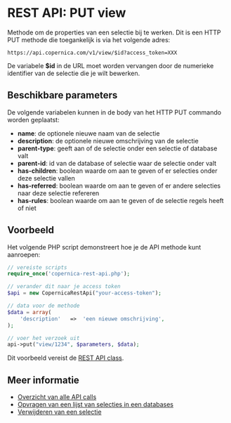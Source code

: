 # REST API: PUT view

Methode om de properties van een selectie bij te werken. Dit is een HTTP PUT
methode die toegankelijk is via het volgende adres:

`https://api.copernica.com/v1/view/$id?access_token=XXX`

De variabele **$id** in de URL moet worden vervangen door de numerieke identifier
van de selectie die je wilt bewerken.


## Beschikbare parameters

De volgende variabelen kunnen in de body van het HTTP PUT commando worden
geplaatst:

- **name**: de optionele nieuwe naam van de selectie
- **description**: de optionele nieuwe omschrijving van de selectie
- **parent-type**: geeft aan of de selectie onder een selectie of database valt
- **parent-id**: id van de database of selectie waar de selectie onder valt
- **has-children**: boolean waarde om aan te geven of er selecties onder deze selectie vallen
- **has-referred**: boolean waarde om aan te geven of er andere selecties naar deze selectie refereren
- **has-rules**: boolean waarde om aan te geven of de selectie regels heeft of niet


## Voorbeeld

Het volgende PHP script demonstreert hoe je de API methode kunt aanroepen:

```php
// vereiste scripts
require_once('copernica-rest-api.php');

// verander dit naar je access token
$api = new CopernicaRestApi("your-access-token");

// data voor de methode
$data = array(
    'description'   =>  'een nieuwe omschrijving',
);

// voer het verzoek uit
api->put("view/1234", $parameters, $data);
```

Dit voorbeeld vereist de [REST API class](rest-php).


## Meer informatie

* [Overzicht van alle API calls](rest-api)
* [Opvragen van een lijst van selecties in een databases](rest-get-databases-views)
* [Verwijderen van een selectie](rest-delete-view)
